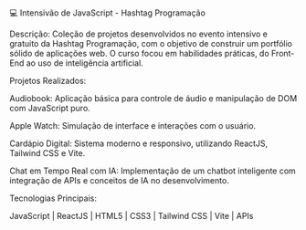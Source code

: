 💻 Intensivão de JavaScript - Hashtag Programação

Descrição: Coleção de projetos desenvolvidos no evento intensivo e gratuito da Hashtag Programação, com o objetivo de construir um portfólio sólido de aplicações web. O curso focou em habilidades práticas, do Front-End ao uso de inteligência artificial.

Projetos Realizados:

Audiobook: Aplicação básica para controle de áudio e manipulação de DOM com JavaScript puro.

Apple Watch: Simulação de interface e interações com o usuário.

Cardápio Digital: Sistema moderno e responsivo, utilizando ReactJS, Tailwind CSS e Vite.

Chat em Tempo Real com IA: Implementação de um chatbot inteligente com integração de APIs e conceitos de IA no desenvolvimento.

Tecnologias Principais:

JavaScript | ReactJS | HTML5 | CSS3 | Tailwind CSS | Vite | APIs
